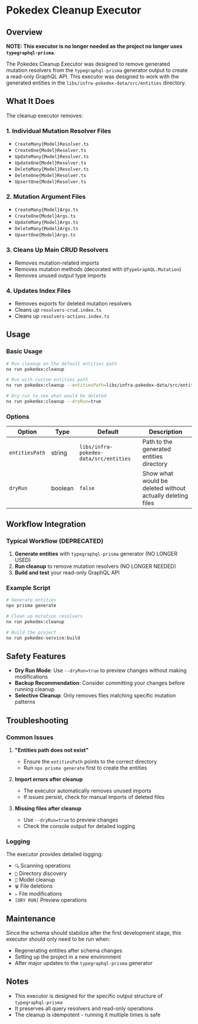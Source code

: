 # Pokedex Cleanup Executor

## Overview

**NOTE: This executor is no longer needed as the project no longer uses `typegraphql-prisma`.**

The Pokedex Cleanup Executor was designed to remove generated mutation resolvers from the `typegraphql-prisma` generator output to create a read-only GraphQL API. This executor was designed to work with the generated entities in the `libs/infra-pokedex-data/src/entities` directory.

## What It Does

The cleanup executor removes:

### 1. Individual Mutation Resolver Files
- `CreateMany{Model}Resolver.ts`
- `CreateOne{Model}Resolver.ts`
- `UpdateMany{Model}Resolver.ts`
- `UpdateOne{Model}Resolver.ts`
- `DeleteMany{Model}Resolver.ts`
- `DeleteOne{Model}Resolver.ts`
- `UpsertOne{Model}Resolver.ts`

### 2. Mutation Argument Files
- `CreateMany{Model}Args.ts`
- `CreateOne{Model}Args.ts`
- `UpdateMany{Model}Args.ts`
- `DeleteMany{Model}Args.ts`
- `UpsertOne{Model}Args.ts`

### 3. Cleans Up Main CRUD Resolvers
- Removes mutation-related imports
- Removes mutation methods (decorated with `@TypeGraphQL.Mutation`)
- Removes unused output type imports

### 4. Updates Index Files
- Removes exports for deleted mutation resolvers
- Cleans up `resolvers-crud.index.ts`
- Cleans up `resolvers-actions.index.ts`

## Usage

### Basic Usage
```bash
# Run cleanup on the default entities path
nx run pokedex:cleanup

# Run with custom entities path
nx run pokedex:cleanup --entitiesPath=libs/infra-pokedex-data/src/entities

# Dry run to see what would be deleted
nx run pokedex:cleanup --dryRun=true
```

### Options

| Option | Type | Default | Description |
|--------|------|---------|-------------|
| `entitiesPath` | string | `libs/infra-pokedex-data/src/entities` | Path to the generated entities directory |
| `dryRun` | boolean | `false` | Show what would be deleted without actually deleting files |

## Workflow Integration

### Typical Workflow (DEPRECATED)
1. **Generate entities** with `typegraphql-prisma` generator (NO LONGER USED)
2. **Run cleanup** to remove mutation resolvers (NO LONGER NEEDED)
3. **Build and test** your read-only GraphQL API

### Example Script
```bash
# Generate entities
npx prisma generate

# Clean up mutation resolvers
nx run pokedex:cleanup

# Build the project
nx run pokedex-service:build
```

## Safety Features

- **Dry Run Mode**: Use `--dryRun=true` to preview changes without making modifications
- **Backup Recommendation**: Consider committing your changes before running cleanup
- **Selective Cleanup**: Only removes files matching specific mutation patterns

## Troubleshooting

### Common Issues

1. **"Entities path does not exist"**
   - Ensure the `entitiesPath` points to the correct directory
   - Run `npx prisma generate` first to create the entities

2. **Import errors after cleanup**
   - The executor automatically removes unused imports
   - If issues persist, check for manual imports of deleted files

3. **Missing files after cleanup**
   - Use `--dryRun=true` to preview changes
   - Check the console output for detailed logging

### Logging

The executor provides detailed logging:
- `🔍` Scanning operations
- `📁` Directory discovery
- `🧹` Model cleanup
- `🗑️` File deletions
- `✏️` File modifications
- `[DRY RUN]` Preview operations

## Maintenance

Since the schema should stabilize after the first development stage, this executor should only need to be run when:
- Regenerating entities after schema changes
- Setting up the project in a new environment
- After major updates to the `typegraphql-prisma` generator

## Notes

- This executor is designed for the specific output structure of `typegraphql-prisma`
- It preserves all query resolvers and read-only operations
- The cleanup is idempotent - running it multiple times is safe
